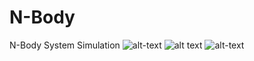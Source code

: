# N-Body
N-Body System Simulation
![alt-text](https://github.com/claCase/N-Body/blob/main/animation4.gif)
![alt text](https://github.com/claCase/N-Body/blob/main/animation.gif)
![alt-text](https://github.com/claCase/N-Body/blob/main/animation2.gif)